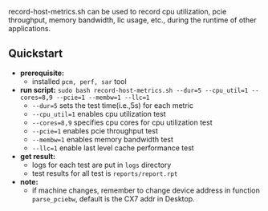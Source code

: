 record-host-metrics.sh can be used to record cpu utilization, pcie throughput, memory bandwidth, llc usage, etc., during the runtime of other applications.

## Quickstart
* **prerequisite:**
  * installed `pcm, perf, sar` tool
*  **run script:** `sudo bash record-host-metrics.sh --dur=5 --cpu_util=1 --cores=8,9 --pcie=1 --membw=1 --llc=1`
   *  `--dur=5` sets the test time(i.e.,5s) for each metric
   *  `--cpu_util=1` enables cpu utilization test
   *  `--cores=8,9` specifies cpu cores for cpu utilization test
   *  `--pcie=1` enables pcie throughput test
   *  `--membw=1` enables memory bandwidth test
   *  `--llc=1` enable last level cache performance test
*  **get result:**
   *  logs for each test are put in `logs` directory
   *  test results for all test is `reports/report.rpt`
*  **note:**
   *  if machine changes, remember to change device address in function `parse_pciebw`, default is the CX7 addr in Desktop.